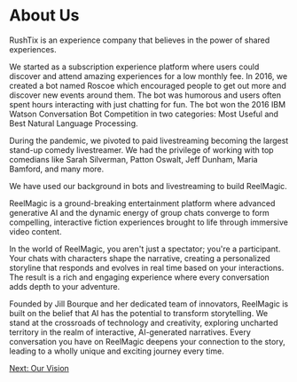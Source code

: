 # About Us

RushTix is an experience company that believes in the power of shared experiences. 

We started as a subscription experience platform where users could discover and attend amazing experiences for a low monthly fee. In 2016, we created a bot named Roscoe which encouraged people to get out more and discover new events around them. The bot was humorous and users often spent hours interacting with just chatting for fun. The bot won the 2016 IBM Watson Conversation Bot Competition in two categories: Most Useful and Best Natural Language Processing. 

During the pandemic, we pivoted to paid livestreaming becoming the largest stand-up comedy livestreamer. We had the privilege of working with top comedians like Sarah Silverman, Patton Oswalt, Jeff Dunham, Maria Bamford, and many more. 

We have used our background in bots and livestreaming to build ReelMagic. 

ReelMagic is a ground-breaking entertainment platform where advanced generative AI and the dynamic energy of group chats converge to form compelling, interactive fiction experiences brought to life through immersive video content. 

In the world of ReelMagic, you aren't just a spectator; you're a participant. Your chats with characters shape the narrative, creating a personalized storyline that responds and evolves in real time based on your interactions. The result is a rich and engaging experience where every conversation adds depth to your adventure.

Founded by Jill Bourque and her dedicated team of innovators, ReelMagic is built on the belief that AI has the potential to transform storytelling. We stand at the crossroads of technology and creativity, exploring uncharted territory in the realm of interactive, AI-generated narratives. Every conversation you have on ReelMagic deepens your connection to the story, leading to a wholly unique and exciting journey every time.

[Next: Our Vision](https://github.com/rushtix/reelmagic/blob/main/docs/vision.md)
